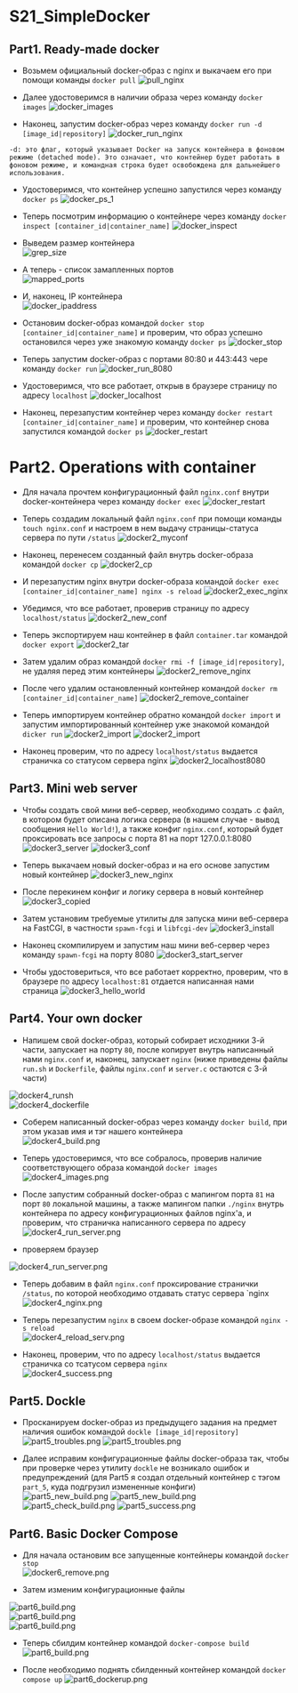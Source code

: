 # S21_SimpleDocker

## Part1. Ready-made docker

* Возьмем официальный docker-образ с nginx и выкачаем его при помощи команды `docker pull` 
![pull_nginx](img/pull_nginx.png)

* Далее удостоверимся в наличии образа через команду `docker images` 
![docker_images](img/docker_images.png)

* Наконец, запустим docker-образ через команду `docker run -d [image_id|repository]` 
![docker_run_nginx](img/docker_run_nginx.png)
```
-d: это флаг, который указывает Docker на запуск контейнера в фоновом режиме (detached mode). Это означает, что контейнер будет работать в фоновом режиме, и командная строка будет освобождена для дальнейшего использования.
```

* Удостоверимся, что контейнер успешно запустился через команду `docker ps` 
![docker_ps_1](img/docker_ps_1.png)

* Теперь посмотрим информацию о контейнере через команду `docker inspect [container_id|container_name]` 
![docker_inspect](img/docker_inspect.png)

* Выведем размер контейнера  
![grep_size](img/grep_size.png)

* А теперь - список замапленных портов  
![mapped_ports](img/mapped_ports.png)

* И, наконец, IP контейнера  
![docker_ipaddress](img/docker_ipaddress.png)

* Остановим docker-образ командой `docker stop [container_id|container_name]` и проверим, что образ успешно остановился через уже знакомую команду `docker ps` 
![docker_stop](img/docker_stop.png)

* Теперь запустим docker-образ с портами 80:80 и 443:443 чере команду `docker run` 
![docker_run_8080](img/docker_run_8080.png)

* Удостоверимся, что все работает, открыв в браузере страницу по адресу `localhost` 
![docker_localhost](img/docker_localhost.png)

* Наконец, перезапустим контейнер через команду `docker restart [container_id|container_name]` и проверим, что контейнер снова запустился командой `docker ps` 
![docker_restart](img/docker_restart.png)

# Part2. Operations with container

* Для начала прочтем конфигурационный файл `nginx.conf` внутри docker-контейнера через команду `docker exec` 
![docker_restart](img/docker2_exec_cat.png)

* Теперь создадим локальный файл `nginx.conf` при помощи команды `touch nginx.conf` и настроем в нем выдачу страницы-статуса сервера по пути `/status` 
![docker2_myconf](img/docker2_myconf.png)

* Наконец, перенесем созданный файл внутрь docker-образа командой `docker cp` 
![docker2_cp](img/docker2_cp.png)

* И перезапустим nginx внутри docker-образа командой `docker exec [container_id|container_name] nginx -s reload` 
![docker2_exec_nginx](img/docker2_exec_nginx.png)

* Убедимся, что все работает, проверив страницу по адресу `localhost/status` 
![docker2_new_conf](img/docker2_new_conf.png)

* Теперь экспортируем наш контейнер в файл `container.tar` командой `docker export` 
![docker2_tar](img/docker2_tar.png)

* Затем удалим образ командой `docker rmi -f [image_id|repository]`, не удаляя перед этим контейнеры 
![docker2_remove_nginx](img/docker2_remove_nginx.png)

* После чего удалим остановленный контейнер командой `docker rm [container_id|container_name]` 
![docker2_remove_container](img/docker2_remove_container.png)

* Теперь импортируем контейнер обратно командой `docker import` и запустим импортированный контейнер уже знакомой командой `dicker run` 
![docker2_import](img/docker2_import.png)
![docker2_import](img/docker2_import_1.png)

* Наконец проверим, что по адресу `localhost/status` выдается страничка со статусом сервера nginx 
![docker2_localhost8080](img/docker2_localhost8080.png)

## Part3. Mini web server

* Чтобы создать свой мини веб-сервер, необходимо создать .c файл, в котором будет описана логика сервера (в нашем случае - вывод сообщения `Hello World!`), а также конфиг `nginx.conf`, который будет проксировать все запросы с порта 81 на порт 127.0.0.1:8080 
![docker3_server](img/docker3_server.png) 
![docker3_conf](img/docker3_conf.png)

* Теперь выкачаем новый docker-образ и на его основе запустим новый контейнер 
![docker3_new_nginx](img/docker3_new_nginx.png)

* После перекинем конфиг и логику сервера в новый контейнер 
![docker3_copied](img/docker3_copied.png)

* Затем установим требуемые утилиты для запуска мини веб-сервера на FastCGI, в частности `spawn-fcgi` и `libfcgi-dev` 
![docker3_install](img/docker3_install.png)

* Наконец скомпилируем и запустим наш мини веб-сервер через команду `spawn-fcgi` на порту 8080 
![docker3_start_server](img/docker3_start_server.png)

* Чтобы удостовериться, что все работает корректно, проверим, что в браузере по адресу `localhost:81` отдается написанная нами страница 
![docker3_hello_world](img/docker3_hello_world.png)


## Part4. Your own docker

* Напишем свой docker-образ, который собирает исходники 3-й части, запускает на порту `80`, после копирует внутрь написанный нами `nginx.conf` и, наконец, запускает `nginx` (ниже приведены файлы `run.sh` и `Dockerfile`, файлы `nginx.conf` и `server.c` остаются с 3-й части)

![docker4_runsh](img/docker4_runsh.png)  
![docker4_dockerfile](img/docker4_dockerfile.png)  

* Соберем написанный docker-образ через команду `docker build`, при этом указав имя и тэг нашего контейнера  
![docker4_build.png](img/docker4_build.png)  

* Теперь удостоверимся, что все собралось, проверив наличие соответствующего образа командой `docker images`  
![docker4_images.png](img/docker4_images.png)  

* После запустим собранный docker-образ с мапингом порта `81` на порт `80` локальной машины, а также мапингом папки `./nginx` внутрь контейнера по адресу конфигурационных файлов nginx'а, и проверим, что страничка написанного сервера по адресу 
![docker4_run_server.png](img/docker4_run_server.png)

* проверяем браузер 

![docker4_run_server.png](img/docker4_server_hello.png)


* Теперь добавим в файл `nginx.conf` проксирование странички `/status`, по которой необходимо отдавать статус сервера `nginx  
![docker4_nginx.png](img/docker4_nginx.png)

* Теперь перезапустим `nginx` в своем docker-образе командой `nginx -s reload`  
![docker4_reload_serv.png](img/docker4_reload_serv.png)

* Наконец, проверим, что по адресу `localhost/status` выдается страничка со тсатусом сервера `nginx`  
![docker4_success.png](img/docker4_success.png)


## Part5. Dockle

* Просканируем docker-образ из предыдущего задания на предмет наличия ошибок командой `dockle [image_id|repository]`  
![part5_troubles.png](img/part5_troubles.png)
![part5_troubles.png](img/part5_troubles_1.png)

* Далее исправим конфигурационные файлы docker-образа так, чтобы при проверке через утилиту `dockle` не возникало ошибок и предупреждений (для Part5 я создал отдельный контейнер с тэгом `part_5`, куда подгрузил измененные конфиги)  
![part5_new_build.png](img/fix_Dockerfile.png)
![part5_new_build.png](img/part5_new_build.png)
![part5_check_build.png](img/part5_check_build.png)
![part5_success.png](img/part5_success.png)

## Part6. Basic Docker Compose

* Для начала остановим все запущенные контейнеры командой `docker stop`  
![docker6_remove.png](img/docker6_remove.png)

* Затем изменим конфигурационные файлы

![part6_build.png](img/part6_build_1.png)  
![part6_build.png](img/part6_build_2.png)  
![part6_build.png](img/part6_build_3.png)  

* Теперь сбилдим контейнер командой `docker-compose build`
![part6_build.png](img/part6_build.png)  

* После необходимо поднять сбилденный контейнер командой `docker compose up`
![part6_dockerup.png](img/part6_dockerup.png)  
 
